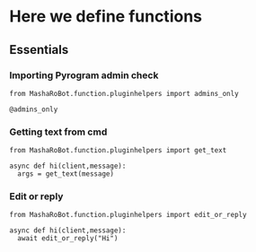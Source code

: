 # Here we define functions

## Essentials
### Importing Pyrogram admin check
```python3
from MashaRoBot.function.pluginhelpers import admins_only

@admins_only
```

### Getting text from cmd
```python3
from MashaRoBot.function.pluginhelpers import get_text

async def hi(client,message):
  args = get_text(message)
```

### Edit or reply
```python3
from MashaRoBot.function.pluginhelpers import edit_or_reply

async def hi(client,message):
  await edit_or_reply("Hi")
```
